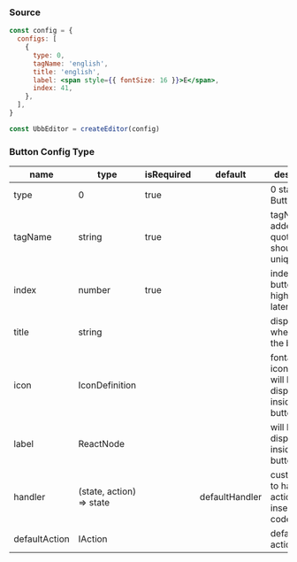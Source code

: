 ### Source
~~~jsx
const config = {
  configs: [
    {
      type: 0,
      tagName: 'english',
      title: 'english',
      label: <span style={{ fontSize: 16 }}>E</span>,
      index: 41,
    },
  ],
}

const UbbEditor = createEditor(config)
~~~
### Button Config Type
| name          | type                     | isRequired | default        | description                                                |
| ------------- | ------------------------ | ---------- | -------------- | ---------------------------------------------------------- |
| type          | 0                        | true       |                | 0 stands for ButtonConfig                                  |
| tagName       | string                   | true       |                | tagName added into quote mark, should be unique            |
| index         | number                   | true       |                | index of the button, higher are later                      |
| title         | string                   |            |                | displayed when hover the button                            |
| icon          | IconDefinition           |            |                | fontawesome icon type, will be displayed inside the button |
| label         | ReactNode                |            |                | will be displayed inside the button                        |
| handler       | (state, action) => state |            | defaultHandler | custom how to handle the action and insert the code        |
| defaultAction | IAction                  |            |                | default action                                             |
